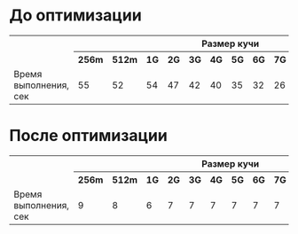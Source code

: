 # До оптимизации
<table>
    <tr>
        <th rowspan="2"></th>
        <th colspan="13">Размер кучи</th>
    </tr>
    <tr>
        <th>256m</th>
        <th>512m</th>
        <th>1G</th>
        <th>2G</th>
        <th>3G</th>
        <th>4G</th>
        <th>5G</th>
        <th>6G</th>
        <th>7G</th>
        <th>8G</th>
        <th>9G</th>
        <th>10G</th>
        <th>11G</th>
    </tr>
    <tr>
        <td>Время выполнения, сек</td>
        <td>55</td>
        <td>52</td>
        <td>54</td>
        <td>47</td>
        <td>42</td>
        <td>40</td>
        <td>35</td>
        <td>32</td>
        <td>26</td>
        <td>23</td>
        <td>21</td>
        <td>19</td>
        <td>20</td>
    </tr>
</table>

# После оптимизации
<table>
    <tr>
        <th rowspan="2"></th>
        <th colspan="13">Размер кучи</th>
    </tr>
    <tr>
        <th>256m</th>
        <th>512m</th>
        <th>1G</th>
        <th>2G</th>
        <th>3G</th>
        <th>4G</th>
        <th>5G</th>
        <th>6G</th>
        <th>7G</th>
        <th>8G</th>
        <th>9G</th>
        <th>10G</th>
        <th>11G</th>
    </tr>
    <tr>
        <td>Время выполнения, сек</td>
        <td>9</td>
        <td>8</td>
        <td>6</td>
        <td>7</td>
        <td>7</td>
        <td>7</td>
        <td>7</td>
        <td>7</td>
        <td>7</td>
        <td>7</td>
        <td>7</td>
        <td>9</td>
        <td>7</td>
    </tr>
</table>
